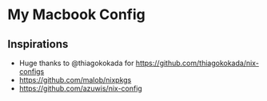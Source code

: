 # My Macbook Config

## Inspirations

- Huge thanks to @thiagokokada for https://github.com/thiagokokada/nix-configs
- https://github.com/malob/nixpkgs
- https://github.com/azuwis/nix-config
